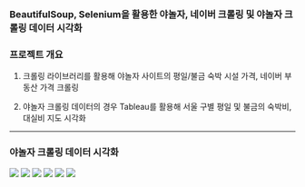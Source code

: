 ### BeautifulSoup, Selenium을 활용한 야놀자, 네이버 크롤링 및 야놀자 크롤링 데이터 시각화

### 프로젝트 개요

1) 크롤링 라이브러리를 활용해 야놀자 사이트의 평일/불금 숙박 시설 가격, 네이버 부동산 가격 크롤링

2) 야놀자 크롤링 데이터의 경우 Tableau를 활용해 서울 구별 평일 및 불금의 숙박비, 대실비 지도 시각화 

------------------------

### 야놀자 크롤링 데이터 시각화

<img src= "https://user-images.githubusercontent.com/35323742/53690695-dfd10000-3db2-11e9-94ea-cf5ccda21c95.PNG">

<img src= "https://user-images.githubusercontent.com/35323742/53690711-46eeb480-3db3-11e9-9904-614ec56fa44c.PNG">

<img src= "https://user-images.githubusercontent.com/35323742/53690712-48b87800-3db3-11e9-865b-8aa3c2e1a778.PNG">

<img src= "https://user-images.githubusercontent.com/35323742/53690713-4fdf8600-3db3-11e9-8bdf-e0f498b09831.PNG">

<img src= "https://user-images.githubusercontent.com/35323742/53690714-51a94980-3db3-11e9-9cb6-2cd0318d6068.PNG">

<img src= "https://user-images.githubusercontent.com/35323742/53690715-52da7680-3db3-11e9-8651-a94d1ff6011f.PNG">
